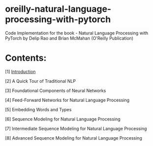 # oreilly-natural-language-processing-with-pytorch
Code Implementation for the book - Natural Language Processing with PyTorch by Delip Rao and Brian McMahan (O'Reilly Publication)

# Contents:

[1] [Introduction]()
  
[2] A Quick Tour of Traditional NLP
  
[3] Foundational Components of Neural Networks
  
[4] Feed-Forward Networks for Natural Language Processing
  
[5] Embedding Words and Types
  
[6] Sequence Modeling for Natural Language Processing
  
[7] Intermediate Sequence Modeling for Natural Language Processing

[8] Advanced Sequence Modeling for Natural Language Processing
